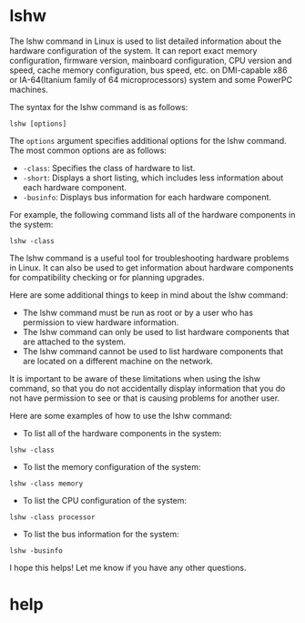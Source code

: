 # lshw

The lshw command in Linux is used to list detailed information about the hardware configuration of the system. It can report exact memory configuration, firmware version, mainboard configuration, CPU version and speed, cache memory configuration, bus speed, etc. on DMI-capable x86 or IA-64(Itanium family of 64 microprocessors) system and some PowerPC machines.

The syntax for the lshw command is as follows:

```
lshw [options]
```

The `options` argument specifies additional options for the lshw command. The most common options are as follows:

* `-class`: Specifies the class of hardware to list.
* `-short`: Displays a short listing, which includes less information about each hardware component.
* `-businfo`: Displays bus information for each hardware component.

For example, the following command lists all of the hardware components in the system:

```
lshw -class
```

The lshw command is a useful tool for troubleshooting hardware problems in Linux. It can also be used to get information about hardware components for compatibility checking or for planning upgrades.

Here are some additional things to keep in mind about the lshw command:

* The lshw command must be run as root or by a user who has permission to view hardware information.
* The lshw command can only be used to list hardware components that are attached to the system.
* The lshw command cannot be used to list hardware components that are located on a different machine on the network.

It is important to be aware of these limitations when using the lshw command, so that you do not accidentally display information that you do not have permission to see or that is causing problems for another user.

Here are some examples of how to use the lshw command:

* To list all of the hardware components in the system:
```
lshw -class
```
* To list the memory configuration of the system:
```
lshw -class memory
```
* To list the CPU configuration of the system:
```
lshw -class processor
```
* To list the bus information for the system:
```
lshw -businfo
```

I hope this helps! Let me know if you have any other questions.



# help 

```

```

